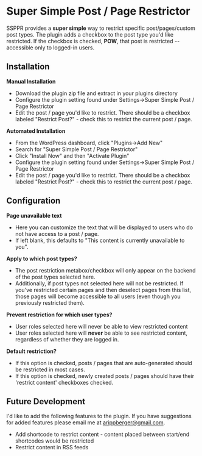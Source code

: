Super Simple Post / Page Restrictor
=========

SSPPR provides a **super simple** way to restrict specific post/pages/custom post types. The plugin adds a checkbox to the post type you'd like restricted. If the checkbox is checked, **POW**, that post is restricted --accessible only to logged-in users.

Installation
------------

**Manual Installation**

  - Download the plugin zip file and extract in your plugins directory
  - Configure the plugin setting found under Settings->Super Simple Post / Page Restrictor
  - Edit the post / page you'd like to restrict. There should be a checkbox labeled "Restrict Post?" - check this to restrict the current post / page.

**Automated Installation**

  - From the WordPress dashboard, click "Plugins->Add New"
  - Search for "Super Simple Post / Page Restrictor"
  - Click "Install Now" and then "Activate Plugin"
  - Configure the plugin setting found under Settings->Super Simple Post / Page Restrictor
  - Edit the post / page you'd like to restrict. There should be a checkbox labeled "Restrict Post?" - check this to restrict the current post / page.

Configuration
-------------

**Page unavailable text**

  - Here you can customize the text that will be displayed to users who do not have access to a post / page.
  - If left blank, this defaults to "This content is currently unavailable to you".

**Apply to which post types?**

  - The post restriction metabox/checkbox will only appear on the backend of the post types selected here.
  - Additionally, if post types not selected here will not be restricted. If you've restricted certain pages and then deselect pages from this list, those pages will become accessible to all users (even though you previously restricted them).

**Prevent restriction for which user types?**

  - User roles selected here will never be able to view restricted content
  - User roles selected here will **never** be able to see restricted content, regardless of whether they are logged in.

**Default restriction?**

  - If this option is checked, posts / pages that are auto-generated should be restricted in most cases.
  - If this option is checked, newly created posts / pages should have their 'restrict content' checkboxes checked.

Future Development
------------------

I'd like to add the following features to the plugin. If you have suggestions for added features please email me at arippberger@gmail.com.

  - Add shortcode to restrict content - content placed between start/end shortcodes would be restricted
  - Restrict content in RSS feeds